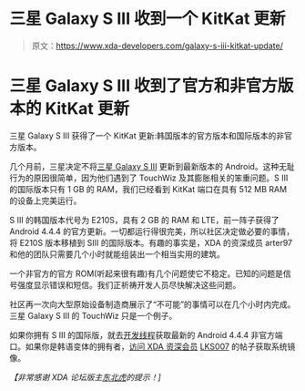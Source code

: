 # 三星 Galaxy S III 收到一个 KitKat 更新

> 原文：<https://www.xda-developers.com/galaxy-s-iii-kitkat-update/>

# 三星 Galaxy S III 收到了官方和非官方版本的 KitKat 更新

三星 Galaxy S III 获得了一个 KitKat 更新:韩国版本的官方版本和国际版本的非官方版本。

几个月前，三星决定不将[三星 Galaxy S III](http://forum.xda-developers.com/galaxy-s3) 更新到最新版本的 Android。这种无耻行为的原因很简单，因为他们遇到了 TouchWiz 及其膨胀相关的笨重问题。S III 的国际版本只有 1 GB 的 RAM，我们已经看到 KitKat 端口在具有 512 MB RAM 的设备上完美运行。

S III 的韩国版本代号为 E210S，具有 2 GB 的 RAM 和 LTE，前一阵子获得了 Android 4.4.4 的官方更新。一切都运行得很完美，所以社区决定做必要的事情，将 E210S 版本移植到 SIII 的国际版本。有趣的事实是，XDA 的资深成员 arter97 和他的团队只需要几个小时就能组装出一个相当实用的建筑。

一个非官方的官方 ROM(听起来很有趣)有几个问题使它不稳定。已知的问题是信号强度显示错误和短信。我们正祈祷开发人员尽快解决这些问题。

社区再一次向大型原始设备制造商展示了“不可能”的事情可以在几个小时内完成。三星 Galaxy S III 的 TouchWiz 只是一个例子。

如果你拥有 S III 的国际版，就去[开发线程](http://forum.xda-developers.com/galaxy-s3/development/i9300-to-n00t-bring-lte-fun-to-3g-t2886574)获取最新的 Android 4.4.4 非官方端口。如果你是韩语变体的拥有者，[访问 XDA 资深会员](http://forum.xda-developers.com/showpost.php?p=55618140&postcount=5260) [LKS007](http://forum.xda-developers.com/member.php?u=5135914) 的帖子获取系统镜像。

*【非常感谢 XDA 论坛版主[东北虎](http://forum.xda-developers.com/member.php?u=3267574)的提示！]*